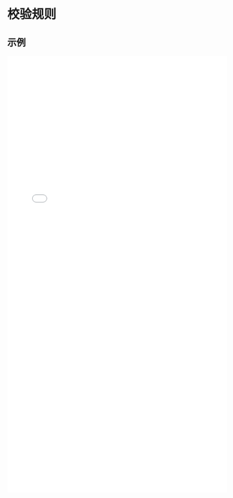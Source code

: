 # 校验规则


## 示例
<iframe width="100%" height="1000" src="//jsrun.net/NHpKp/embedded/all/light/" allowfullscreen="allowfullscreen" frameborder="0"></iframe>